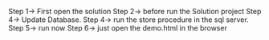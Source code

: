 ﻿Step 1-> First open the solution
Step 2-> before run the Solution project
Step 4-> Update Database.
Step 4-> run the store procedure in the sql server.
Step 5-> run now
Step 6-> just open the demo.html in the browser 
